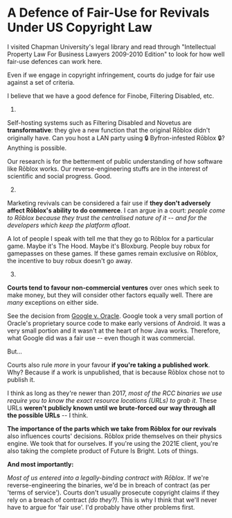 # A Defence of Fair-Use for Revivals Under US Copyright Law

I visited Chapman University's legal library and read through "Intellectual Property Law For Business Lawyers 2009-2010 Edition" to look for how well fair-use defences can work here.

Even if we engage in copyright infringement, courts do judge for fair use against a set of criteria.

I believe that we have a good defence for Finobe, Filtering Disabled, etc.

1.

Self-hosting systems such as Filtering Disabled and Novetus are **transformative**: they give a new function that the original Rōblox didn't originally have. Can you host a LAN party using :lock: Byfron-infested Rōblox :lock:? Anything is possible.

Our research is for the betterment of public understanding of how software like Rōblox works. Our reverse-engineering stuffs are in the interest of scientific and social progress. Good.

2.

Marketing revivals can be considered a fair use if **they don't adversely affect Rōblox's ability to do commerce**. I can argue in a court: _people come to Rōblox because they trust the centralised nature of it -- and for the developers which keep the platform afloat_.

A lot of people I speak with tell me that they go to Rōblox for a particular game. Maybe it's The Hood. Maybe it's Bloxburg. People buy robux for gamepasses on these games. If these games remain exclusive on Rōblox, the incentive to buy robux doesn't go away.

3.

**Courts tend to favour non-commercial ventures** over ones which seek to make money, but they will consider other factors equally well. There are _many_ exceptions on either side.

See the decision from [Google v. Oracle](https://www.supremecourt.gov/opinions/20pdf/18-956_d18f.pdf). Google took a very small portion of Oracle's proprietary source code to make early versions of Android. It was a very small portion and it wasn't at the heart of how Java works. Therefore, what Google did was a fair use -- even though it was commercial.

But...

Courts also rule _more_ in your favour **if you're taking a published work**. Why? Because if a work is unpublished, that is because Rōblox chose not to publish it.

I think as long as they're newer than 2017, _most of the RCC binaries we use require you to know the exact resource locations (URLs) to grab it_. These URLs **weren't publicly known until we brute-forced our way through all the possible URLs** -- I think.

**The importance of the parts which we take from Rōblox for our revivals** also influences courts' decisions. Rōblox pride themselves on their physics engine. We took that for ourselves. If you're using the 2021E client, you're also taking the complete product of Future Is Bright. Lots of things.

**And most importantly:**

_Most of us entered into a legally-binding contract with Rōblox_. If we're reverse-engineering the binaries, we'd be in breach of contract (as per 'terms of service'). Courts don't usually prosecute copyright claims if they rely on a breach of contract _(do they?)_. This is why I think that we'll never have to argue for 'fair use'. I'd probably have other problems first.
